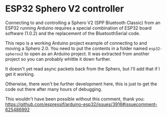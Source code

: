 # ESP32 Sphero V2 controller

Connecting to and controlling a Sphero V2 (SPP Bluetooth Classic) from an
ESP32 running Arduino requires a special combination of ESP32 board software
(1.0.2) and the replacement of the BluetoothSerial code.

This repo is a working Arduino project example of connecting to and moving a
Sphero 2.0. You need to put the contents in a folder named `esp32-spherov2`
to open as an Arduino project. It was extracted from another project so you
can probably whittle it down further.

It doesn't yet read async packets back from the Sphero, but I'll add that if
I get it working.

Otherwise, there won't be further development here, this is just to get the
code out there after many hours of debugging.

This wouldn't have been possible without this comment, thank you:
https://github.com/espressif/arduino-esp32/issues/3916#issuecomment-625486992
